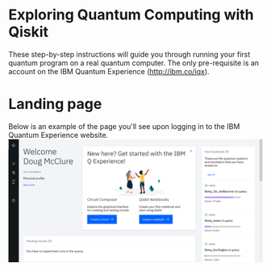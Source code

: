 # Exploring Quantum Computing with Qiskit

These step-by-step instructions will guide you through running your first quantum program on a real quantum computer. The only pre-requisite is an account on the IBM Quantum Experience (http://ibm.co/iqx).

# Landing page

Below is an example of the page you'll see upon logging in to the IBM Quantum Experience website.
![](images/iqx_landing_page.png)
